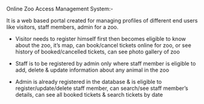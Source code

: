 Online Zoo Access Management System:-

It is a web based portal created for managing profiles of different end users like visitors, staff members, admin for a zoo.

* Visitor needs to register himself first then becomes eligible to know about the zoo, it’s map, can book/cancel tickets online for zoo, or see history of booked/cancelled tickets, can see photo gallery of zoo

* Staff is to be registered by admin only where staff member is eligible to add, delete & update information about any animal in the zoo

* Admin is already registered in the database & is eligible to register/update/delete staff member, can search/see staff member’s details, can see all booked tickets & search tickets by date
